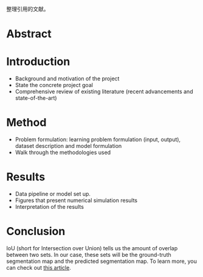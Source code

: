 整理引用的文献。


# Abstract


# Introduction

- Background and motivation of the project
- State the concrete project goal
- Comprehensive review of existing literature (recent advancements and state-of-the-art)

# Method

- Problem formulation: learning problem formulation (input, output), dataset description and model formulation
- Walk through the methodologies used

# Results

- Data pipeline or model set up.
- Figures that present numerical simulation results
- Interpretation of the results

# Conclusion

IoU (short for Intersection over Union) tells us the amount of overlap between two sets. In our case, these sets will be the ground-truth segmentation map and the predicted segmentation map. To learn more, you can check out [this article](https://learnopencv.com/intersection-over-union-iou-in-object-detection-and-segmentation/).